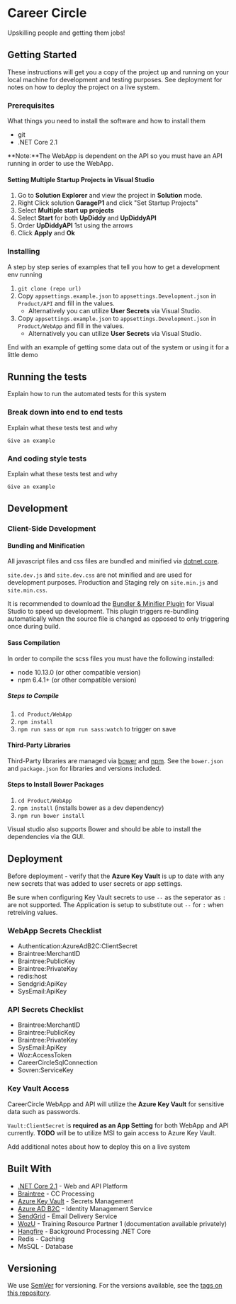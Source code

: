 # Career Circle

Upskilling people and getting them jobs!

## Getting Started

These instructions will get you a copy of the project up and running on your local machine for development and testing purposes. See deployment for notes on how to deploy the project on a live system.

### Prerequisites

What things you need to install the software and how to install them
 * git
 * .NET Core 2.1

**Note:**The WebApp is dependent on the API so you must have an API running in order to use the WebApp.

#### Setting Multiple Startup Projects in Visual Studio
 1. Go to **Solution Explorer** and view the project in **Solution** mode.
 2. Right Click solution **GarageP1** and click "Set Startup Projects"
 3. Select **Multiple start up projects**
 4. Select **Start** for both **UpDiddy** and **UpDiddyAPI**
 5. Order **UpDiddyAPI** 1st using the arrows
 6. Click **Apply** and **Ok**

### Installing

A step by step series of examples that tell you how to get a development env running

 1. `git clone (repo url)`
 2. Copy `appsettings.example.json` to `appsettings.Development.json` in `Product/API` and fill in the values.
 	* Alternatively you can utilize **User Secrets** via Visual Studio.
 3. Copy `appsettings.example.json` to `appsettings.Development.json` in `Product/WebApp` and fill in the values.
	* Alternatively you can utilize **User Secrets** via Visual Studio.


End with an example of getting some data out of the system or using it for a little demo

## Running the tests

Explain how to run the automated tests for this system

### Break down into end to end tests

Explain what these tests test and why

```
Give an example
```

### And coding style tests

Explain what these tests test and why

```
Give an example
```

## Development

### Client-Side Development

#### Bundling and Minification
All javascript files and css files are bundled and minified via [dotnet core](https://docs.microsoft.com/en-us/aspnet/core/client-side/bundling-and-minification?view=aspnetcore-2.2&tabs=visual-studio#configure-bundling-and-minification).

`site.dev.js` and `site.dev.css` are not minified and are used for development purposes. Production and Staging rely on `site.min.js` and `site.min.css`.

It is recommended to download the [Bundler & Minifier Plugin](https://marketplace.visualstudio.com/items?itemName=MadsKristensen.BundlerMinifier) for Visual Studio to speed up development. This plugin triggers re-bundling automatically when the source file is changed as opposed to only triggering once during build.

#### Sass Compilation
In order to compile the scss files you must have the following installed:
 * node 10.13.0 (or other compatible version)
 * npm 6.4.1+ (or other compatible version)

##### Steps to Compile
1. `cd Product/WebApp`
2. `npm install`
3. `npm run sass` or `npm run sass:watch` to trigger on save

#### Third-Party Libraries
Third-Party libraries are managed via [bower](https://bower.io/) and [npm](https://www.npmjs.com/). See the `bower.json` and `package.json` for libraries and versions included.

#### Steps to Install Bower Packages
1. `cd Product/WebApp`
2. `npm install` (installs bower as a dev dependency)
3. `npm run bower install`

Visual studio also supports Bower and should be able to install the dependencies via the GUI.

## Deployment

Before deployment - verify that the **Azure Key Vault** is up to date with any new secrets that was added to user secrets or app settings.

Be sure when configuring Key Vault secrets to use `--` as the seperator as `:` are not supported. The Application is setup to substitute out `--` for `:` when retreiving values.

### WebApp Secrets Checklist
* Authentication:AzureAdB2C:ClientSecret
* Braintree:MerchantID
* Braintree:PublicKey
* Braintree:PrivateKey
* redis:host
* Sendgrid:ApiKey
* SysEmail:ApiKey

### API Secrets Checklist
* Braintree:MerchantID
* Braintree:PublicKey
* Braintree:PrivateKey
* SysEmail:ApiKey
* Woz:AccessToken
* CareerCircleSqlConnection
* Sovren:ServiceKey

### Key Vault Access
CareerCircle WebApp and API will utilize the **Azure Key Vault** for sensitive data such as passwords.

`Vault:ClientSecret` is **required as an App Setting** for both WebApp and API currently. **TODO** will be to utilize MSI to gain access to Azure Key Vault.


Add additional notes about how to deploy this on a live system

## Built With

* [.NET Core 2.1](https://docs.microsoft.com/en-us/dotnet/core/index) - Web and API Platform
* [Braintree](https://developers.braintreepayments.com/) - CC Processing
* [Azure Key Vault](https://docs.microsoft.com/en-us/azure/key-vault/) - Secrets Management
* [Azure AD B2C](https://docs.microsoft.com/en-us/azure/active-directory-b2c/) - Identity Management Service
* [SendGrid](https://sendgrid.com/docs/for-developers/) - Email Delivery Service
* [WozU](https://woz-u.com/) - Training Resource Partner 1 (documentation available privately)
* [Hangfire](http://docs.hangfire.io/en/latest/) - Background Processing .NET Core
* Redis - Caching
* MsSQL - Database

## Versioning

We use [SemVer](http://semver.org/) for versioning. For the versions available, see the [tags on this repository](https://github.com/your/project/tags).